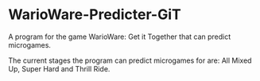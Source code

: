 # WarioWare-Predicter-GiT
A program for the game WarioWare: Get it Together that can predict microgames.

The current stages the program can predict microgames for are: All Mixed Up, Super Hard and Thrill Ride.
